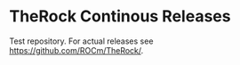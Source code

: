 # TheRock Continous Releases

Test repository. For actual releases see https://github.com/ROCm/TheRock/.
